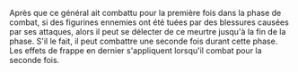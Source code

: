Après que ce général ait combattu pour la première fois dans la phase de combat, si des figurines ennemies ont été tuées par des blessures causées par ses attaques, alors il peut se délecter de ce meurtre jusqu'à la fin de la phase. S'il le fait, il peut combattre une seconde fois durant cette phase. Les effets de frappe en dernier s'appliquent lorsqu'il combat pour la seconde fois.